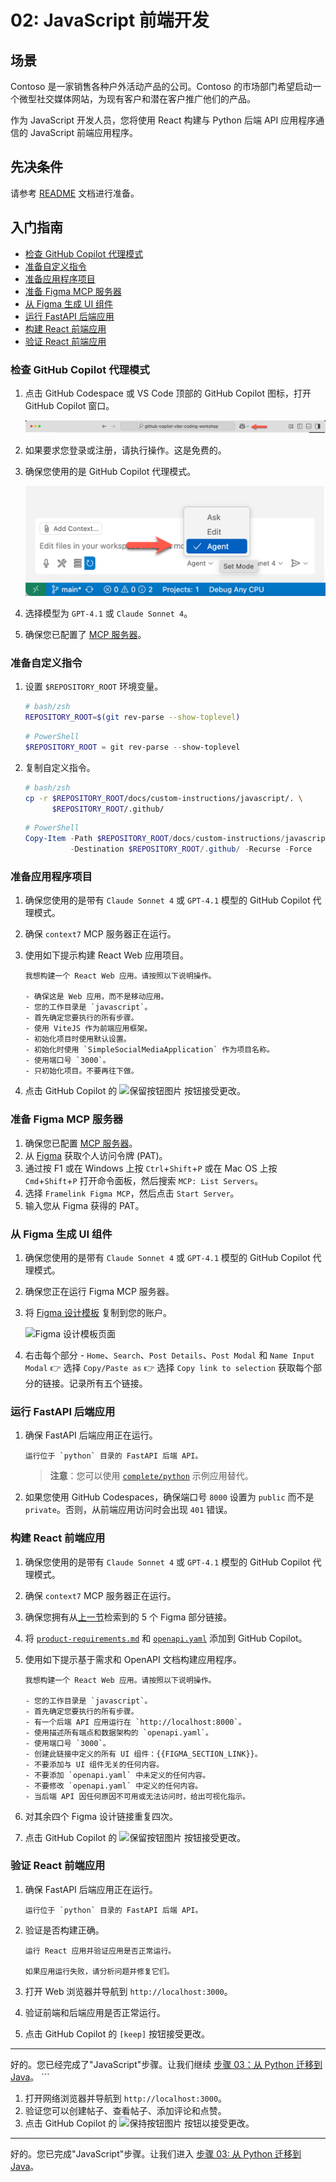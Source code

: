 # 02: JavaScript 前端开发

## 场景

Contoso 是一家销售各种户外活动产品的公司。Contoso 的市场部门希望启动一个微型社交媒体网站，为现有客户和潜在客户推广他们的产品。

作为 JavaScript 开发人员，您将使用 React 构建与 Python 后端 API 应用程序通信的 JavaScript 前端应用程序。

## 先决条件

请参考 [README](../README.md) 文档进行准备。

## 入门指南

- [检查 GitHub Copilot 代理模式](#检查-github-copilot-代理模式)
- [准备自定义指令](#准备自定义指令)
- [准备应用程序项目](#准备应用程序项目)
- [准备 Figma MCP 服务器](#准备-figma-mcp-服务器)
- [从 Figma 生成 UI 组件](#从-figma-生成-ui-组件)
- [运行 FastAPI 后端应用](#运行-fastapi-后端应用)
- [构建 React 前端应用](#构建-react-前端应用)
- [验证 React 前端应用](#验证-react-前端应用)

### 检查 GitHub Copilot 代理模式

1. 点击 GitHub Codespace 或 VS Code 顶部的 GitHub Copilot 图标，打开 GitHub Copilot 窗口。

   ![打开 GitHub Copilot Chat](../../../docs/images/setup-02.png)

1. 如果要求您登录或注册，请执行操作。这是免费的。
1. 确保您使用的是 GitHub Copilot 代理模式。

   ![GitHub Copilot 代理模式](../../../docs/images/setup-03.png)

1. 选择模型为 `GPT-4.1` 或 `Claude Sonnet 4`。
1. 确保您已配置了 [MCP 服务器](./00-setup.md#设置-mcp-服务器)。

### 准备自定义指令

1. 设置 `$REPOSITORY_ROOT` 环境变量。

   ```bash
   # bash/zsh
   REPOSITORY_ROOT=$(git rev-parse --show-toplevel)
   ```

   ```powershell
   # PowerShell
   $REPOSITORY_ROOT = git rev-parse --show-toplevel
   ```

1. 复制自定义指令。

    ```bash
    # bash/zsh
    cp -r $REPOSITORY_ROOT/docs/custom-instructions/javascript/. \
          $REPOSITORY_ROOT/.github/
    ```

    ```powershell
    # PowerShell
    Copy-Item -Path $REPOSITORY_ROOT/docs/custom-instructions/javascript/* `
              -Destination $REPOSITORY_ROOT/.github/ -Recurse -Force
    ```

### 准备应用程序项目

1. 确保您使用的是带有 `Claude Sonnet 4` 或 `GPT-4.1` 模型的 GitHub Copilot 代理模式。
1. 确保 `context7` MCP 服务器正在运行。
1. 使用如下提示构建 React Web 应用项目。

    ```text
    我想构建一个 React Web 应用。请按照以下说明操作。
    
    - 确保这是 Web 应用，而不是移动应用。
    - 您的工作目录是 `javascript`。
    - 首先确定您要执行的所有步骤。
    - 使用 ViteJS 作为前端应用框架。
    - 初始化项目时使用默认设置。
    - 初始化时使用 `SimpleSocialMediaApplication` 作为项目名称。
    - 使用端口号 `3000`。
    - 只初始化项目。不要再往下做。
    ```

1. 点击 GitHub Copilot 的 ![保留按钮图片](https://img.shields.io/badge/keep-blue) 按钮接受更改。

### 准备 Figma MCP 服务器

1. 确保您已配置 [MCP 服务器](./00-setup.md#设置-mcp-服务器)。
1. 从 [Figma](https://www.figma.com/) 获取个人访问令牌 (PAT)。
1. 通过按 F1 或在 Windows 上按 `Ctrl`+`Shift`+`P` 或在 Mac OS 上按 `Cmd`+`Shift`+`P` 打开命令面板，然后搜索 `MCP: List Servers`。
1. 选择 `Framelink Figma MCP`，然后点击 `Start Server`。
1. 输入您从 Figma 获得的 PAT。

### 从 Figma 生成 UI 组件

1. 确保您使用的是带有 `Claude Sonnet 4` 或 `GPT-4.1` 模型的 GitHub Copilot 代理模式。
1. 确保您正在运行 Figma MCP 服务器。
1. 将 [Figma 设计模板](https://www.figma.com/community/file/1495954632647006209) 复制到您的账户。

   ![Figma 设计模板页面](./images/javascript-01.png)

1. 右击每个部分 - `Home`、`Search`、`Post Details`、`Post Modal` 和 `Name Input Modal` 👉 选择 `Copy/Paste as` 👉 选择 `Copy link to selection` 获取每个部分的链接。记录所有五个链接。

### 运行 FastAPI 后端应用

1. 确保 FastAPI 后端应用正在运行。

    ```text
    运行位于 `python` 目录的 FastAPI 后端 API。
    ```

   > **注意**：您可以使用 [`complete/python`](../complete/python/) 示例应用替代。

1. 如果您使用 GitHub Codespaces，确保端口号 `8000` 设置为 `public` 而不是 `private`。否则，从前端应用访问时会出现 `401` 错误。

### 构建 React 前端应用

1. 确保您使用的是带有 `Claude Sonnet 4` 或 `GPT-4.1` 模型的 GitHub Copilot 代理模式。
1. 确保 `context7` MCP 服务器正在运行。
1. 确保您拥有从[上一节](#从-figma-生成-ui-组件)检索到的 5 个 Figma 部分链接。
1. 将 [`product-requirements.md`](../product-requirements.md) 和 [`openapi.yaml`](../openapi.yaml) 添加到 GitHub Copilot。
1. 使用如下提示基于需求和 OpenAPI 文档构建应用程序。

    ```text
    我想构建一个 React Web 应用。请按照以下说明操作。
    
    - 您的工作目录是 `javascript`。
    - 首先确定您要执行的所有步骤。
    - 有一个后端 API 应用运行在 `http://localhost:8000`。
    - 使用描述所有端点和数据架构的 `openapi.yaml`。
    - 使用端口号 `3000`。
    - 创建此链接中定义的所有 UI 组件：{{FIGMA_SECTION_LINK}}。
    - 不要添加与 UI 组件无关的任何内容。
    - 不要添加 `openapi.yaml` 中未定义的任何内容。
    - 不要修改 `openapi.yaml` 中定义的任何内容。
    - 当后端 API 因任何原因不可用或无法访问时，给出可视化指示。
    ```

1. 对其余四个 Figma 设计链接重复四次。
1. 点击 GitHub Copilot 的 ![保留按钮图片](https://img.shields.io/badge/keep-blue) 按钮接受更改。

### 验证 React 前端应用

1. 确保 FastAPI 后端应用正在运行。

    ```text
    运行位于 `python` 目录的 FastAPI 后端 API。
    ```

1. 验证是否构建正确。

    ```text
    运行 React 应用并验证应用是否正常运行。

    如果应用运行失败，请分析问题并修复它们。
    ```

1. 打开 Web 浏览器并导航到 `http://localhost:3000`。
1. 验证前端和后端应用是否正常运行。
1. 点击 GitHub Copilot 的 `[keep]` 按钮接受更改。

---

好的。您已经完成了"JavaScript"步骤。让我们继续 [步骤 03：从 Python 迁移到 Java](./03-java.md)。
    ```

1. 打开网络浏览器并导航到 `http://localhost:3000`。
1. 验证您可以创建帖子、查看帖子、添加评论和点赞。
1. 点击 GitHub Copilot 的 ![保持按钮图片](https://img.shields.io/badge/keep-blue) 按钮以接受更改。

---

好的。您已完成"JavaScript"步骤。让我们进入 [步骤 03: 从 Python 迁移到 Java](./03-java.md)。
